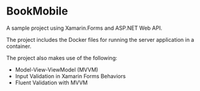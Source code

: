# BookMobile

A sample project using Xamarin.Forms and ASP.NET Web API.

The project includes the Docker files for running the server application in a container.

The project also makes use of the following:

- Model-View-ViewModel (MVVM)
- Input Validation in Xamarin Forms Behaviors
- Fluent Validation with MVVM

